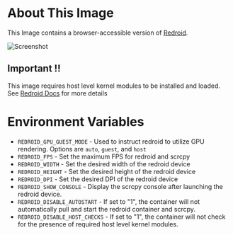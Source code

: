 # About This Image

This Image contains a browser-accessible version of [Redroid](https://github.com/remote-android/redroid-doc).

![Screenshot][Image_Screenshot]

[Image_Screenshot]: https://f.hubspotusercontent30.net/hubfs/5856039/dockerhub/image-screenshots/redroid.png "Image Screenshot"
## Important !!

This image requires host level kernel modules to be installed and loaded.
See [Redroid Docs](https://github.com/remote-android/redroid-doc?tab=readme-ov-file#getting-started) for more details


# Environment Variables

* `REDROID_GPU_GUEST_MODE` - Used to instruct redroid to utilize GPU rendering. Options are `auto`, `guest`, and `host`
* `REDROID_FPS` - Set the maximum FPS for redroid and scrcpy
* `REDROID_WIDTH` - Set the desired width of the redroid device
* `REDROID_HEIGHT` - Set the desired height of the redroid device
* `REDROID_DPI` - Set the desired DPI of the redroid device
* `REDROID_SHOW_CONSOLE` - Display the scrcpy console after launching the redroid device.
* `REDROID_DISABLE_AUTOSTART` - If set to "1", the container will not automatically pull and start the redroid container and scrcpy.
* `REDROID_DISABLE_HOST_CHECKS` - If set to "1", the container will not check for the presence of required host level kernel modules.
